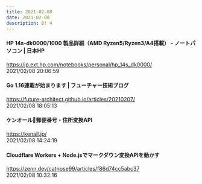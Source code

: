 ```yaml
---
title: 2021-02-08
date: 2021-02-08
description: B! 4
---
```


#### HP 14s-dk0000/1000 製品詳細（AMD Ryzen5/Ryzen3/A4搭載） - ノートパソコン | 日本HP
https://jp.ext.hp.com/notebooks/personal/hp_14s_dk0000/<br>
2021/02/08 20:06:59<br>


#### Go 1.16連載が始まります | フューチャー技術ブログ
https://future-architect.github.io/articles/20210207/<br>
2021/02/08 18:05:13<br>


#### ケンオール📮郵便番号・住所変換API
https://kenall.jp/<br>
2021/02/08 14:24:19<br>


#### Cloudflare Workers + Node.jsでマークダウン変換APIを動かす
https://zenn.dev/catnose99/articles/f86d74cc5abc37<br>
2021/02/08 10:32:16<br>


